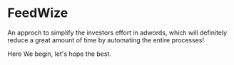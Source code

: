 # FeedWize
An approch to simplify the investors effort in adwords, which will definitely reduce a great amount of time by automating the entire processes!

Here We begin, let's hope the best.

